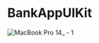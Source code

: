 # BankAppUIKit
![MacBook Pro 14_ - 1](https://user-images.githubusercontent.com/102177298/189938882-52962292-636c-4b58-99e1-06c97418eea7.png)
